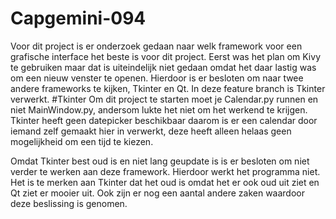 # Capgemini-094
Voor dit project is er onderzoek gedaan naar welk framework voor een grafische interface het beste is voor dit project.
Eerst was het plan om Kivy te gebruiken maar dat is uiteindelijk niet gedaan omdat het daar lastig was om een nieuw venster te openen.
Hierdoor is er besloten om naar twee andere frameworks te kijken, Tkinter en Qt.
In deze feature branch is Tkinter verwerkt.
#Tkinter
Om dit project te starten moet je Calendar.py runnen en niet MainWindow.py, andersom lukte het niet om het werkend te krijgen.
Tkinter heeft geen datepicker beschikbaar daarom is er een calendar door iemand zelf gemaakt hier in verwerkt, deze heeft alleen helaas geen mogelijkheid om een tijd te kiezen.

Omdat Tkinter best oud is en niet lang geupdate is is er besloten om niet verder te werken aan deze framework. Hierdoor werkt het programma niet. Het is te merken aan Tkinter dat het oud is omdat het er ook oud uit ziet en Qt ziet er mooier uit. Ook zijn er nog een aantal andere zaken waardoor deze beslissing is genomen.